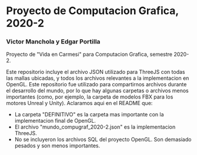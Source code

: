 # Proyecto de Computacion Grafica, 2020-2
### Victor Manchola y Edgar Portilla

Proyecto de "Vida en Carmesi" para Computacion Grafica, semestre 2020-2.

Este repositorio incluye el archivo JSON utilizado para ThreeJS con todas las mallas ubicadas, y todos los archivos relevantes a la implementacion en OpenGL.
Este repositorio fue utilizado para compartirnos archivos durante el desarrollo del mundo, por lo que hay algunas carpetas o archivos menos importantes (como, por ejemplo, la carpeta de modelos FBX para los motores Unreal y Unity). Aclaramos aqui en el README que:
- La carpeta "DEFINITIVO" es la carpeta mas importante con la implementacion final de OpenGL.
- El archivo "mundo_compugraf_2020-2.json" es la implementacion ThreeJS.
- No se incluyeron los archivos SQL del proyecto OpenGL. Son demasiado pesados y son menos importantes.
